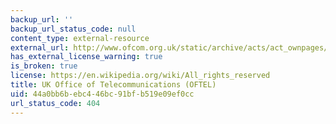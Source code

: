 ```yaml
---
backup_url: ''
backup_url_status_code: null
content_type: external-resource
external_url: http://www.ofcom.org.uk/static/archive/acts/act_ownpages/about_acts.htm
has_external_license_warning: true
is_broken: true
license: https://en.wikipedia.org/wiki/All_rights_reserved
title: UK Office of Telecommunications (OFTEL)
uid: 44a0bb6b-ebc4-46bc-91bf-b519e09ef0cc
url_status_code: 404
---
```

